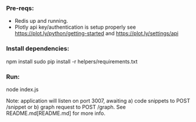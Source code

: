### Pre-reqs:

- Redis up and running. 
- Plotly api key/authentication is setup properly see https://plot.ly/python/getting-started
    and https://plot.ly/settings/api


### Install dependencies:

  npm install
  sudo pip install -r helpers/requirements.txt

### Run:

  node index.js


Note: application will listen on port 3007, awaiting a) code snippets to POST /snippet or b) graph
request to POST /graph. See README.md[README.md] for more info.
